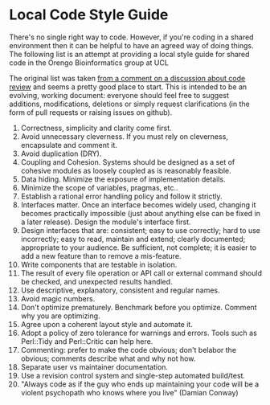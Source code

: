 Local Code Style Guide
======================

There's no single right way to code. However, if you're coding in a shared environment then it
can be helpful to have an agreed way of doing things. The following list is an attempt at providing 
a local style guide for shared code in the Orengo Bioinformatics group at UCL

The original list was taken [from a comment on a discussion about code review](http://www.perlmonks.org/?node_id=989115) and seems a pretty good place to start. This is intended to be an evolving, working document: everyone should feel free to suggest additions, modifications, deletions or simply request clarifications (in the form of pull requests or raising issues on github).


1. Correctness, simplicity and clarity come first.
1. Avoid unnecessary cleverness. If you must rely on cleverness, encapsulate and comment it.
1. Avoid duplication (DRY).
1. Coupling and Cohesion. Systems should be designed as a set of cohesive modules as loosely coupled as is reasonably feasible.
1. Data hiding. Minimize the exposure of implementation details.
1. Minimize the scope of variables, pragmas, etc..
1. Establish a rational error handling policy and follow it strictly.
1. Interfaces matter. Once an interface becomes widely used, changing it becomes practically impossible (just about anything else can be fixed in a later release). Design the module's interface first.
1. Design interfaces that are: consistent; easy to use correctly; hard to use incorrectly; easy to read, maintain and extend; clearly documented; appropriate to your audience. Be sufficient, not complete; it is easier to add a new feature than to remove a mis-feature.
1. Write components that are testable in isolation.
1. The result of every file operation or API call or external command should be checked, and unexpected results handled.
1. Use descriptive, explanatory, consistent and regular names.
1. Avoid magic numbers.
1. Don't optimize prematurely. Benchmark before you optimize. Comment why you are optimizing.
1. Agree upon a coherent layout style and automate it.
1. Adopt a policy of zero tolerance for warnings and errors. Tools such as Perl::Tidy and Perl::Critic can help here.
1. Commenting: prefer to make the code obvious; don't belabor the obvious; comments describe what and why not how.
1.  Separate user vs maintainer documentation.
1.  Use a revision control system and single-step automated build/test.
1.  "Always code as if the guy who ends up maintaining your code will be a violent psychopath who knows where you live" (Damian Conway)
